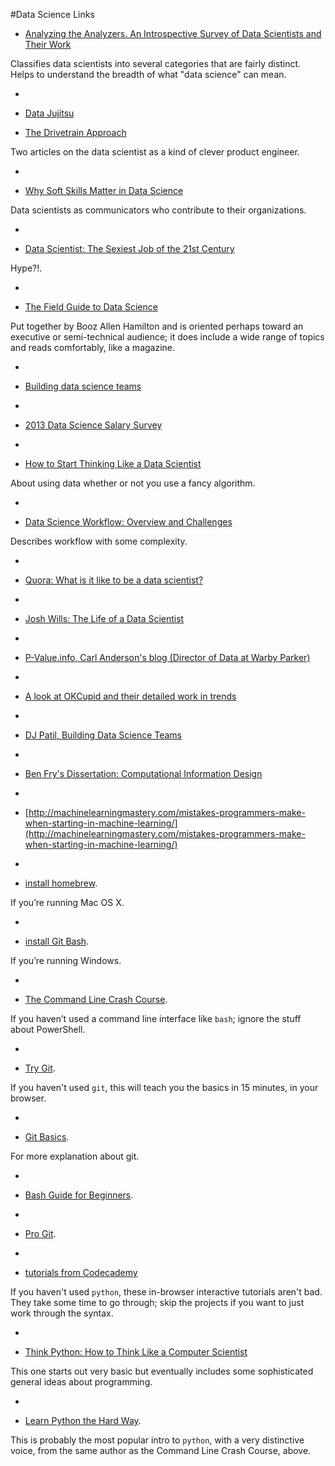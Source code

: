 #Data Science Links

* [Analyzing the Analyzers. An Introspective Survey of Data Scientists and Their Work](http://cdn.oreillystatic.com/oreilly/radarreport/0636920029014/Analyzing_the_Analyzers.pdf)
 
 Classifies data scientists into several categories that are fairly distinct. Helps to understand the breadth of what "data science" can mean.

-

* [Data Jujitsu](http://radar.oreilly.com/2012/07/data-jujitsu.html) 

* [The Drivetrain Approach](http://strata.oreilly.com/2012/03/drivetrain-approach-data-products.html)
 
Two articles on the data scientist as a kind of clever product engineer.

-

 * [Why Soft Skills Matter in Data Science](http://data-informed.com/soft-skills-matter-data-science)
 
Data scientists as communicators who contribute to their organizations.

-

 * [Data Scientist: The Sexiest Job of the 21st Century](http://hbr.org/2012/10/data-scientist-the-sexiest-job-of-the-21st-century/)
 
 Hype?!.

-

* [The Field Guide to Data Science](http://www.boozallen.com/content/dam/boozallen/media/file/The-Field-Guide-to-Data-Science.pdf)

Put together by Booz Allen Hamilton and is oriented perhaps toward an executive or semi-technical audience; it does include a wide range of topics and reads comfortably, like a magazine.

-

 * [Building data science teams](http://radar.oreilly.com/2011/09/building-data-science-teams.html)

-

 * [2013 Data Science Salary Survey](http://www.oreilly.com/data/free/files/stratasurvey.pdf)

-

 * [How to Start Thinking Like a Data Scientist](http://blogs.hbr.org/2013/11/how-to-start-thinking-like-a-data-scientist/) 
 
About using data whether or not you use a fancy algorithm.

-

 * [Data Science Workflow: Overview and Challenges](http://cacm.acm.org/blogs/blog-cacm/169199-data-science-workflow-overview-and-challenges/fulltext) 
 
Describes workflow with some complexity.

-

* <a href="http://www.quora.com/Data-Science/What-is-it-like-to-be-a-data-scientist">Quora: What is it like to be a data scientist?</a>

-

* <a href="http://www.youtube.com/watch?v=h9vQIPfe2uU"> Josh Wills: The Life of a Data Scientist</a>

-

* <a href="http://www.p-value.info/"> P-Value.info, Carl Anderson's blog (Director of Data at Warby Parker)</a>

-

* <a href="http://blog.okcupid.com/"> A look at OKCupid and their detailed work in trends</a>

-

* <a href="http://radar.oreilly.com/2011/09/building-data-science-teams.html">DJ Patil, Building Data Science Teams</a>

-

* <a href="http://benfry.com/phd/">Ben Fry's Dissertation: Computational Information Design </a>

-

* [http://machinelearningmastery.com/mistakes-programmers-make-when-starting-in-machine-learning/](http://machinelearningmastery.com/mistakes-programmers-make-when-starting-in-machine-learning/)

-

 * [install homebrew](http://brew.sh/#install). 
 
 If you’re running Mac OS X.
 
-

 * [install Git Bash](http://openhatch.org/missions/windows-setup/install-git-bash).

 If you’re running Windows.

-

 * [The Command Line Crash Course](http://cli.learncodethehardway.org/book/). 
 
 If you haven’t used a command line interface like `bash`; ignore the stuff about PowerShell.

-

 * [Try Git](http://try.github.io/).
 
 If you haven't used `git`, this will teach you the basics in 15 minutes, in your browser. 

-

* [Git Basics](https://www.atlassian.com/git/tutorial/git-basics).

 For more explanation about git.

-

 * [Bash Guide for Beginners](http://writers.fultus.com/garrels/ebooks/Machtelt_Garrels_Bash_Guide_for_Beginners_2nd_Ed.pdf).
  
- 

 * [Pro Git](http://git-scm.com/book).

-

 *  [tutorials from Codecademy](http://www.codecademy.com/tracks/python)
 
If you haven't used `python`, these in-browser interactive tutorials aren't bad. They take some time to go through; skip the projects if you want to just work through the syntax.

-

 * [Think Python: How to Think Like a Computer Scientist](http://www.greenteapress.com/thinkpython/thinkpython.pdf)

This one starts out very basic but eventually includes some sophisticated general ideas about programming.

-

 * [Learn Python the Hard Way](http://learnpythonthehardway.org/book/).

This is probably the most popular intro to `python`, with a very distinctive voice, from the same author as the Command Line Crash Course, above.


